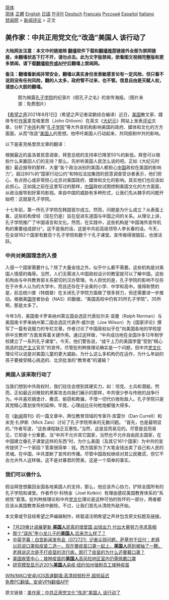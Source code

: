  <!-- 面包屑导航 --> <div class="breadcrumb"><!-- GTranslate: https://gtranslate.io/ -->  <div class="switcher notranslate">  <div class="selected">  <a href="#" onclick="return false;"> 简体</a>  </div>  <div class="option">  <a href="https://www.bannedbook.org" onclick="doGTranslate('zh-CN|zh-CN');jQuery('div.switcher div.selected a').html(jQuery(this).html());return false;" title="简体中文" class="nturl selected"> 简体</a>  <a href="https://www.bannedbook.org/zh-tw/" onclick="doGTranslate('zh-CN|zh-TW');jQuery('div.switcher div.selected a').html(jQuery(this).html());return false;" title="繁體中文" class="nturl"> 正體</a>  <a href="https://www.bannedbook.org/en/" onclick="doGTranslate('zh-CN|en');jQuery('div.switcher div.selected a').html(jQuery(this).html());return false;" title="English" class="nturl"> English</a>  <a href="https://www.bannedbook.org/ja/" onclick="doGTranslate('zh-CN|ja');jQuery('div.switcher div.selected a').html(jQuery(this).html());return false;" title="日本語" class="nturl"> 日語</a>  <a href="https://www.bannedbook.org/ko/" onclick="doGTranslate('zh-CN|ko');jQuery('div.switcher div.selected a').html(jQuery(this).html());return false;" title="한국어" class="nturl"> 한국어</a>  <a href="https://www.bannedbook.org/de/" onclick="doGTranslate('zh-CN|de');jQuery('div.switcher div.selected a').html(jQuery(this).html());return false;" title="Deutsch" class="nturl"> Deutsch</a>  <a href="https://www.bannedbook.org/fr/" onclick="doGTranslate('zh-CN|fr');jQuery('div.switcher div.selected a').html(jQuery(this).html());return false;" title="Français" class="nturl"> Français</a>  <a href="https://www.bannedbook.org/ru/" onclick="doGTranslate('zh-CN|ru');jQuery('div.switcher div.selected a').html(jQuery(this).html());return false;" title="Русский" class="nturl"> Русский</a>  <a href="https://www.bannedbook.org/es/" onclick="doGTranslate('zh-CN|es');jQuery('div.switcher div.selected a').html(jQuery(this).html());return false;" title="Español" class="nturl"> Español</a>  <a href="https://www.bannedbook.org/it/" onclick="doGTranslate('zh-CN|it');jQuery('div.switcher div.selected a').html(jQuery(this).html());return false;" title="Italiano" class="nturl"> Italiano</a>  </div>  </div>      <div class='breadcrumb-sub'><!-- Breadcrumb NavXT 6.3.0 --> <a href="https://www.bannedbook.org/" class="home">禁闻网</a> &gt; <a href="https://www.bannedbook.org/bnews/comments/" class="category">新闻评论</a> &gt; 正文</div></div><h2>美作家：中共正用党文化“改造”美国人 该行动了</h2> <p class="notice"><b>大陆网友注意：本文中的链接除 <a href="https://github.com/bannedbook/fanqiang" >翻墙</a>软件下载和<a href="https://github.com/killgcd/justmysocks/blob/master/README.md">翻墙推荐</a>链接外全部为禁网链接，未翻墙状态下打不开，请勿点击。此为文字版禁闻，欲看图文视频完整版和更多禁闻，请下载<a href="https://github.com/bannedbook/fanqiang">翻墙软件或APP</a>后翻墙上禁闻网。</p><p>备注：翻墙看新闻非常安全，翻墙以真实身份发表敏感言论有一定风险，但只看不说则没有任何风险，翻的人太多，政府管不过来，也不管。信息自由是天赋人权，请放心大胆的翻墙。</b></p>  <div class="entry"> <figure><figcaption>图为揭露<a href="https://www.bannedbook.org/bnews/tag/%e5%ad%94%e5%ad%90/" class="st_tag internal_tag" rel="tag" title="标签 孔子 下的日志">孔子</a><a href="https://www.bannedbook.org/bnews/tag/%E5%AD%A6%E9%99%A2/" class="st_tag internal_tag" rel="tag" title="标签 学院 下的日志">学院</a>的纪录片《假孔子之名》的宣传海报。（图片来源：免费图片）</figcaption></figure> <p>【<span class='wp_keywordlink_affiliate'><a href="https://www.soundofhope.org" title="希望之声" target="_blank">希望之声</a></span>2021年8月1日】（希望之声记者梁鹏综合编译）近日，<a href="https://www.bannedbook.org/bnews/tag/%e7%be%8e%e5%9b%bd/" class="st_tag internal_tag" rel="tag" title="标签 美国 下的日志">美国</a>散文家、媒体专栏<a href="https://www.bannedbook.org/bnews/tag/%e4%bd%9c%e5%ae%b6/" class="st_tag internal_tag" rel="tag" title="标签 作家 下的日志">作家</a>麦克格里昂（John Ghlionn）在英文《<span class='wp_keywordlink_affiliate'><a href="http://www.epochtimes.com/" title="大纪元" target="_blank">大纪元</a></span>》网站上发表<span class='wp_keywordlink_affiliate'><a href="https://www.bannedbook.org/bnews/comments/" title="新闻评论" target="_blank">评论</a></span>文章，分析了<a href="https://www.bannedbook.org/bnews/tag/%e4%b8%ad%e5%85%b1/" class="st_tag internal_tag" rel="tag" title="标签 中共 下的日志">中共</a>利用“<a href="https://www.bannedbook.org/bnews/tag/%e5%ad%94%e5%ad%90%e5%ad%a6%e9%99%a2/" class="st_tag internal_tag" rel="tag" title="标签 孔子学院 下的日志">孔子学院</a>”等大外宣机构影响美国的政府、媒体和文化的方方面面，从而“改造”<a href="https://www.bannedbook.org/bnews/tag/%E7%BE%8E%E5%9B%BD%E4%BA%BA/" class="st_tag internal_tag" rel="tag" title="标签 美国人 下的日志">美国人</a>的思想。他呼吁美国人行动起来，共同抵制中共的影响。</p> <p>以下是麦克格里昂文章的翻译：</p> <p>根据最近的盖洛普民意调查，拜登总统的支持率已降至50%的新低。拜登可以做些什么来赢回人们的支持？那么，先听听美国人民怎么说的吧。正如《大纪元时报》最近报导的那样，大量“各个政治派别的美国人都担心<span class='wp_keywordlink_affiliate'><a href="https://www.bannedbook.org/" title="中国" target="_blank">中国</a></span>政权在美国的影响力”。超过80%的“国家行动公约”和特拉法加集团的民意调查受访者表示，他们担心、有点担心或非常担心北京对美国政府、媒体和文化的影响。其实他们也应该如此担心。正如我之前在这里写过的那样，<a href="https://www.bannedbook.org/bnews/tag/%E4%B8%AD%E5%9B%BD/" class="st_tag internal_tag" rel="tag" title="标签 中国 下的日志">中国</a>政权试图控制美国文化的方方面面，从政治报导到好莱坞影视。来自中国的威胁有多种形式，让我们先从棘手的问题开始吧：这就是孔子学院。</p>  <p>十七年前，第一所孔子学院在韩国首尔成立。然而，问题是为什么成立？从表面上看，这些机构曾经（现在仍是）旨在促进东道国与中国之间的关系。从理论上讲，孔子学院推广了中国语言和文化。然而，在实践中，这些机构是“中国海外宣传机构的重要组成部分”。这不是我的话，这是中共前高级领导人李长春的话。今天，在全球162个国家有数百个孔子学院和数千个孔子课堂。宣传做得很猖狂，也很活跃。</p> <h3>中共对美国理念的入侵</h3> <p>入侵一个国家需要什么？除了大量金钱之外，似乎什么都不需要。这些机构是对美国人情感的侮辱。当然，人们无需进入中国政权设计的教室就可以了解中国。这些机构由与中共教育部关系密切的汉办管理。令人担忧的是，孔子学院的影响不仅存在于许多人认为的大学中，而且还存在于全美的小学、中学和高中。值得称赞的是，前总统川普（特朗普）在关闭孔子学院方面做了很多努力，但还需要进一步推动。根据美<span class='wp_keywordlink'><a href="https://www.bannedbook.org/forum24/" title="国学传统文化禁书" target="_blank">国学</a></span>者协会（NAS）的数据，“美国高校中仍有35所孔子学院”。35所啊，那是太多了。</p> <p>今年3月，美国南卡罗来纳州第五国会选区代表拉尔夫·诺曼（Ralph Norman）与美国南卡罗来纳州第二国会选区代表乔·威尔逊（Joe Wilson）为《国家评论》撰写了一篇有说服力的专栏文章。作者讨论了中国政权似乎在“向美国各地的学校提供中文教师”方面发挥着关键作用。通过这样做，“中共成功地在全国许多12年制学校建立了一系列孔子课堂”。今天，他们警告说，“成千上万的美国学童”受到“精心挑选的<span class='wp_keywordlink'><a href="https://www.bannedbook.org/forum2/topic6177.html" title="《共产主义的终极目的》" target="_blank">共产主义</a></span>官员”的宣传。尽管批判种族理论确实是一个问题，但中共<span class='wp_keywordlink'><a href="https://www.bannedbook.org/forum2/topic3.html" title="《解体党文化》" target="_blank">党文化</a></span>理论可以说是对美国儿童的更大威胁。为什么这么多机构仍在运作，为什么年幼的孩子要接受精心挑选的、北京批准的“教育者”的灌输？</p>  <h3>美国人该采取行动了</h3> <p>当我们想到中共政权时，我们往往会想到其硬实力，如：坦克、士兵和潜艇。然而，正如最近对微软的黑客攻击向我们展示的那样，中共很少参与传统的战争行为。中共喜欢搞诡计、撒谎、偷窃和欺骗，不惜一切代价挫败敌人。孔子学院只是其党精心策划宣传的延伸。毕竟，心理战比任何枪炮都强大得多。</p> <p>在《<span class='wp_keywordlink_affiliate'><a href="https://www.bannedbook.org/" title="新闻">新闻</a></span>周刊》的一篇文章中，两位教育领域的专家丹·库雷尔（Dan Currell）和米克·扎伊斯（Mick Zais）讨论了孔子学院带来的无数问题。 “首先，也是最明显的，”作者写道，“这些课程缺乏互惠性。”当然，这是显而易见的。尽管是显而易见，它却是十分重要。当“中共不允许其它国家，当然也不允许自由民主国家，在中国建立像孔子课堂这样的东西”时，为什么美国（及其它161个国家）为中共的宣传提供了一个家园？答案很简单：钱。西方国家为了大笔金钱出卖了自己和人民的灵魂。在中国，中共垄断了宣传的传播。尽管中国政权继续对其公民撒谎，但它不会允许外人这样做。这不是对暴君的赞美，这是一个简单的事实。</p> <h3>我们可以做什么</h3> <p>假设拜登想赢回全国各地美国人的支持，那么，他应该齐心协力，铲除全国所有的孔子学院和课堂。作者乔尔·科特金（Joel Kotkin）有理由感叹美国教育体系的“系统性”衰落。批判种族理论和中共<a href="https://www.bannedbook.org/bnews/tag/%e5%85%9a%e6%96%87%e5%8c%96/" class="st_tag internal_tag" rel="tag" title="标签 党文化 下的日志">党文化</a>理论是这种可怕的败坏的一部分，两者都应该从美国教育系统中删除。不过，让我们首先从清除外敌开始。</p>  <p>本文章或节目经希望之声编辑制作，转载请注明希望之声并包含原文标题及链接。 </p> <ul class='op-related-articles' title='相关阅读'> <li><a href='https://www.bannedbook.org/bnews/bannedvideo/20210731/1597342.html' target='_blank'>7月29审计进展更新   <b>美国人</b>民真的很爱国  出钱出力 付出大量努力寻求真相</a></li> <li><a href='https://www.bannedbook.org/bnews/yule/20210729/1596084.html' target='_blank'>那个“误杀”李小龙儿子的<b>美国人</b> 后来怎么样了？</a></li> <li><a href='https://www.bannedbook.org/bnews/bannedvideo/20210728/1595651.html' target='_blank'>中英字幕｜白宫新闻发布会（072721）记者尖锐问题，萨基穷于应付：老拜以前说口罩和疫苗二选一，现在要疫苗口罩一起上，<b>美国人</b>感到被抽了一鞭。老拜说这次是不打疫苗的流行病，那打了疫苗的为什么还要戴口罩？</a></li> <li><a href='https://www.bannedbook.org/bnews/headline/20210728/1595439.html' target='_blank'>美国疾管中心：接种疫苗的<b>美国人</b>高风险地区室内仍需佩戴口罩</a></li> <li><a href='https://www.bannedbook.org/bnews/baitai/20210727/1595205.html' target='_blank'>研究模型显示近20%<b>美国人</b>染疫 纽约加州强制员工接种疫苗</a></li> </ul> <p class="texttj"> <a href="https://github.com/bannedbook/fanqiang/wiki/V2ray%E6%9C%BA%E5%9C%BA" target="_blank">WIN/MAC/安卓/iOS高速翻墙:高清视频秒开,超低延迟</a><br/> <a href="https://github.com/bannedbook/fanqiang/wiki/%E7%A6%81%E9%97%BB%E7%BD%91%E5%AE%89%E5%8D%93%E7%BF%BB%E5%A2%99%E6%96%B0%E9%97%BBAPP" target="_blank">免费PC翻墙、安卓VPN翻墙APP</a></p><p>原文链接：<a class="src_link"  href="https://www.soundofhope.org/post/531245" target="_blank">美作家：中共正用党文化“改造”美国人 该行动了</a></p> <a name='sharetosocial'></a>  <div style="margin-bottom:5px;padding-bottom:5px;clear:both"> <div id="archive-pix-1" class="banner-ads"> <!-- AuctionX Display platform tag START --> <div id="26318x728x90x621x_ADSLOT2" clicktrack="%%CLICK_URL_ESC%%"></div> <!-- AuctionX Display platform tag END --> </div> <div id="archive-pix-2" class="banner-ads"> <!-- AuctionX Display platform tag START --> <div id="26315x300x250x621x_ADSLOT2" clicktrack="%%CLICK_URL_ESC%%"></div> <!-- AuctionX Display platform tag END --> </div> </div>  <div id="archive-pix-1" class="banner-ads"> <!-- AuctionX Display platform tag START --> <div id="26318x728x90x621x_ADSLOT3" clicktrack="%%CLICK_URL_ESC%%"></div> <!-- AuctionX Display platform tag END --> </div> </div><!--END ENTRY--> 